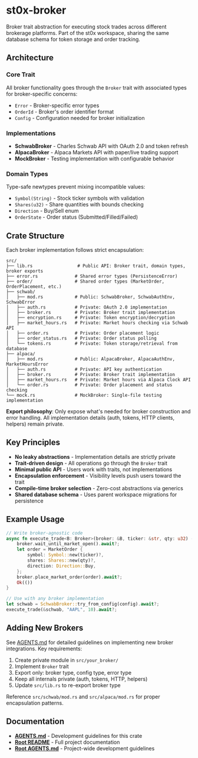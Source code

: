 # st0x-broker

Broker trait abstraction for executing stock trades across different brokerage
platforms. Part of the st0x workspace, sharing the same database schema for
token storage and order tracking.

## Architecture

### Core Trait

All broker functionality goes through the `Broker` trait with associated types
for broker-specific concerns:

- `Error` - Broker-specific error types
- `OrderId` - Broker's order identifier format
- `Config` - Configuration needed for broker initialization

### Implementations

- **SchwabBroker** - Charles Schwab API with OAuth 2.0 and token refresh
- **AlpacaBroker** - Alpaca Markets API with paper/live trading support
- **MockBroker** - Testing implementation with configurable behavior

### Domain Types

Type-safe newtypes prevent mixing incompatible values:

- `Symbol(String)` - Stock ticker symbols with validation
- `Shares(u32)` - Share quantities with bounds checking
- `Direction` - Buy/Sell enum
- `OrderState` - Order status (Submitted/Filled/Failed)

## Crate Structure

Each broker implementation follows strict encapsulation:

```
src/
├── lib.rs                 # Public API: Broker trait, domain types, broker exports
├── error.rs              # Shared error types (PersistenceError)
├── order/                # Shared order types (MarketOrder, OrderPlacement, etc.)
├── schwab/
│   ├── mod.rs            # Public: SchwabBroker, SchwabAuthEnv, SchwabError
│   ├── auth.rs           # Private: OAuth 2.0 implementation
│   ├── broker.rs         # Private: Broker trait implementation
│   ├── encryption.rs     # Private: Token encryption/decryption
│   ├── market_hours.rs   # Private: Market hours checking via Schwab API
│   ├── order.rs          # Private: Order placement logic
│   ├── order_status.rs   # Private: Order status polling
│   └── tokens.rs         # Private: Token storage/retrieval from database
├── alpaca/
│   ├── mod.rs            # Public: AlpacaBroker, AlpacaAuthEnv, MarketHoursError
│   ├── auth.rs           # Private: API key authentication
│   ├── broker.rs         # Private: Broker trait implementation
│   ├── market_hours.rs   # Private: Market hours via Alpaca Clock API
│   └── order.rs          # Private: Order placement and status checking
└── mock.rs               # MockBroker: Single-file testing implementation
```

**Export philosophy**: Only expose what's needed for broker construction and
error handling. All implementation details (auth, tokens, HTTP clients, helpers)
remain private.

## Key Principles

- **No leaky abstractions** - Implementation details are strictly private
- **Trait-driven design** - All operations go through the `Broker` trait
- **Minimal public API** - Users work with traits, not implementations
- **Encapsulation enforcement** - Visibility levels push users toward the trait
- **Compile-time broker selection** - Zero-cost abstractions via generics
- **Shared database schema** - Uses parent workspace migrations for persistence

## Example Usage

```rust
// Write broker-agnostic code
async fn execute_trade<B: Broker>(broker: &B, ticker: &str, qty: u32) -> Result<(), B::Error> {
    broker.wait_until_market_open().await?;
    let order = MarketOrder {
        symbol: Symbol::new(ticker)?,
        shares: Shares::new(qty)?,
        direction: Direction::Buy,
    };
    broker.place_market_order(order).await?;
    Ok(())
}

// Use with any broker implementation
let schwab = SchwabBroker::try_from_config(config).await?;
execute_trade(&schwab, "AAPL", 10).await?;
```

## Adding New Brokers

See [AGENTS.md](./AGENTS.md) for detailed guidelines on implementing new broker
integrations. Key requirements:

1. Create private module in `src/your_broker/`
2. Implement `Broker` trait
3. Export only: broker type, config type, error type
4. Keep all internals private (auth, tokens, HTTP, helpers)
5. Update `src/lib.rs` to re-export broker type

Reference `src/schwab/mod.rs` and `src/alpaca/mod.rs` for proper encapsulation
patterns.

## Documentation

- **[AGENTS.md](./AGENTS.md)** - Development guidelines for this crate
- **[Root README](../../README.md)** - Full project documentation
- **[Root AGENTS.md](../../AGENTS.md)** - Project-wide development guidelines
